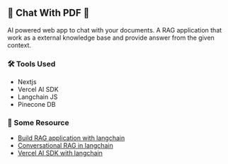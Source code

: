 ## 🌟 Chat With PDF 🌟

AI powered web app to chat with your documents. A RAG application that work as a external knowledge base and provide answer from the given context.

### 🛠️ Tools Used

- Nextjs
- Vercel AI SDK
- Langchain JS
- Pinecone DB

### 🔗 Some Resource

- [Build RAG application with langchain](https://js.langchain.com/v0.2/docs/tutorials/rag/)
- [Conversational RAG in langchain](https://js.langchain.com/v0.2/docs/tutorials/qa_chat_history/)
- [Vercel AI SDK with langchain](https://sdk.vercel.ai/providers/legacy-providers/langchain)
